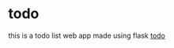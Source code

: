 # todo
this is a todo list web app made using flask
[ todo ](https://github.com/siddharth-mourya/todo)
